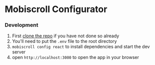 # Mobiscroll Configurator

### Development

1. First [clone the repo](#clone) if you have not done so already
2. You'll need to put the `.env` file to the root directory
3. `mobiscroll config react` to install dependencies and start the dev server
4. open `http://localhost:3000` to open the app in your browser
